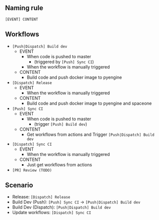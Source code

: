 ## Naming rule
```
[EVENT] CONTENT
```

## Workflows
- `[Push|Dispatch] Build dev`
    - EVENT
        - When code is pushed to master
            - (triggered by `[Push] Sync CI`)
        - When the workflow is manually triggered
    - CONTENT
        - Build code and push docker image to pyengine
- `[Dispatch] Release`
    - EVENT
        - When the workflow is manually triggered
    - CONTENT
        - Build code and push docker image to pyengine and spaceone
- `[Push] Sync CI`
    - EVENT
        - When code is pushed to master
            - (trigger `[Push] Build dev`)
    - CONTENT
        - Get workflows from actions and Trigger `[Push|Dispatch] Build dev`
- `[Dispatch] Sync CI`
    - EVENT
        - When the workflow is manually triggered
    - CONTENT
        - Just get workflows from actions
- `[PR] Review (TODO)`

## Scenario
- Release: `[Dispatch] Release`
- Build Dev (Push): `[Push] Sync CI` -> `[Push|Dispatch] Build dev`
- Build Dev (Dispatch): `[Push|Dispatch] Build dev`
- Update workflows: `[Dispatch] Sync CI`
